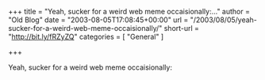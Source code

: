 +++
title = "Yeah, sucker for a weird web meme occaisionally:…"
author = "Old Blog"
date = "2003-08-05T17:08:45+00:00"
url = "/2003/08/05/yeah-sucker-for-a-weird-web-meme-occaisionally/"
short-url = "http://bit.ly/fRZyZQ"
categories = [
"General"
]

+++
<div class='microid-http+http:sha1:063ba8e578f4317e4523fc9f27e7f42d899bba95'>

Yeah, sucker for a weird web meme occaisionally:&#xD;<br />&#xD;

